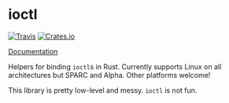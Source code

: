 ioctl
=====

[![Travis](https://img.shields.io/travis/cmr/hprof.svg?style=flat-square)](https://travis-ci.org/cmr/hprof)
[![Crates.io](https://img.shields.io/crates/v/hprof.svg?style=flat-square)](https://crates.io/crates/hprof)

[Documentation](https://cmr.github.io/hprof)

Helpers for binding `ioctl`s in Rust. Currently supports Linux on all architectures
but SPARC and Alpha. Other platforms welcome!

This library is pretty low-level and messy. `ioctl` is not fun.
